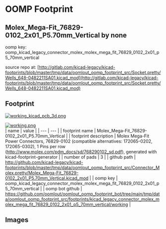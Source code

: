 # OOMP Footprint  
## Molex_Mega-Fit_76829-0102_2x01_P5.70mm_Vertical  by none  
  
oomp key: oomp_kicad_legacy_connector_molex_molex_mega_fit_76829_0102_2x01_p5_70mm_vertical  
  
source repo at: [http://gitlab.com/kicad-legacy/kicad-footprints/blob/master/tmp/data/oomlout_oomp_footprint_src/Socket.pretty/Wells_648-0482211SA01.kicad_mod](http://gitlab.com/kicad-legacy/kicad-footprints/blob/master/tmp/data/oomlout_oomp_footprint_src/Socket.pretty/Wells_648-0482211SA01.kicad_mod)  
## Footprint  
  
[![working_kicad_pcb_3d.png](working_kicad_pcb_3d_600.png)](working_kicad_pcb_3d.png)  
  
[![working.png](working_600.png)](working.png)  
| name | value | 
| --- | --- | 
| footprint name | Molex_Mega-Fit_76829-0102_2x01_P5.70mm_Vertical | 
| footprint description | Molex Mega-Fit Power Connectors, 76829-0102 (compatible alternatives: 172065-0202, 172065-0302), 1 Pins per row (http://www.molex.com/pdm_docs/sd/768290102_sd.pdf), generated with kicad-footprint-generator | 
| number of pads | 3 | 
| github path | http://github.com/kicad-legacy/kicad-footprints/blob/master/tmp/data/oomlout_oomp_footprint_src/Connector_Molex.pretty/Molex_Mega-Fit_76829-0102_2x01_P5.70mm_Vertical.kicad_mod | 
| oomp key | oomp_kicad_legacy_connector_molex_molex_mega_fit_76829_0102_2x01_p5_70mm_vertical | 
| oomp bot github | https://github.com/oomlout/oomlout_oomp_footprint_bot/tree/main/tmp/data/oomlout_oomp_footprint_src/footprints/kicad_legacy_connector_molex_molex_mega_fit_76829_0102_2x01_p5_70mm_vertical/working | 
## Images  
